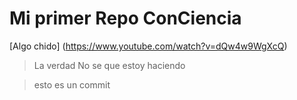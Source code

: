 # Mi primer Repo ConCiencia

[Algo chido] (https://www.youtube.com/watch?v=dQw4w9WgXcQ)

> La verdad No se que estoy haciendo

> esto es un commit